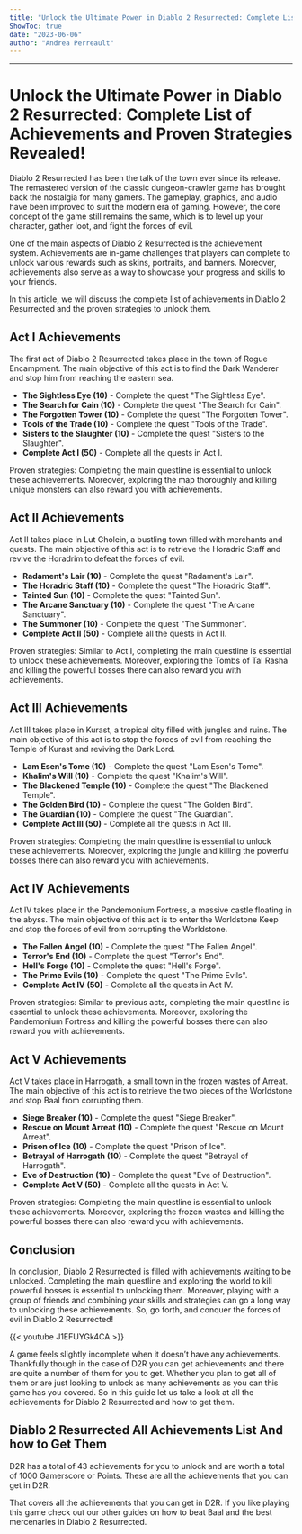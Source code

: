```yaml
---
title: "Unlock the Ultimate Power in Diablo 2 Resurrected: Complete List of Achievements and Proven Strategies Revealed!"
ShowToc: true 
date: "2023-06-06"
author: "Andrea Perreault"
---
```

*****
# Unlock the Ultimate Power in Diablo 2 Resurrected: Complete List of Achievements and Proven Strategies Revealed!

Diablo 2 Resurrected has been the talk of the town ever since its release. The remastered version of the classic dungeon-crawler game has brought back the nostalgia for many gamers. The gameplay, graphics, and audio have been improved to suit the modern era of gaming. However, the core concept of the game still remains the same, which is to level up your character, gather loot, and fight the forces of evil.

One of the main aspects of Diablo 2 Resurrected is the achievement system. Achievements are in-game challenges that players can complete to unlock various rewards such as skins, portraits, and banners. Moreover, achievements also serve as a way to showcase your progress and skills to your friends.

In this article, we will discuss the complete list of achievements in Diablo 2 Resurrected and the proven strategies to unlock them.

## Act I Achievements

The first act of Diablo 2 Resurrected takes place in the town of Rogue Encampment. The main objective of this act is to find the Dark Wanderer and stop him from reaching the eastern sea.

- **The Sightless Eye (10)** - Complete the quest "The Sightless Eye".
- **The Search for Cain (10)** - Complete the quest "The Search for Cain".
- **The Forgotten Tower (10)** - Complete the quest "The Forgotten Tower".
- **Tools of the Trade (10)** - Complete the quest "Tools of the Trade".
- **Sisters to the Slaughter (10)** - Complete the quest "Sisters to the Slaughter".
- **Complete Act I (50)** - Complete all the quests in Act I.

Proven strategies: Completing the main questline is essential to unlock these achievements. Moreover, exploring the map thoroughly and killing unique monsters can also reward you with achievements.

## Act II Achievements

Act II takes place in Lut Gholein, a bustling town filled with merchants and quests. The main objective of this act is to retrieve the Horadric Staff and revive the Horadrim to defeat the forces of evil.

- **Radament's Lair (10)** - Complete the quest "Radament's Lair".
- **The Horadric Staff (10)** - Complete the quest "The Horadric Staff".
- **Tainted Sun (10)** - Complete the quest "Tainted Sun".
- **The Arcane Sanctuary (10)** - Complete the quest "The Arcane Sanctuary".
- **The Summoner (10)** - Complete the quest "The Summoner".
- **Complete Act II (50)** - Complete all the quests in Act II.

Proven strategies: Similar to Act I, completing the main questline is essential to unlock these achievements. Moreover, exploring the Tombs of Tal Rasha and killing the powerful bosses there can also reward you with achievements.

## Act III Achievements

Act III takes place in Kurast, a tropical city filled with jungles and ruins. The main objective of this act is to stop the forces of evil from reaching the Temple of Kurast and reviving the Dark Lord.

- **Lam Esen's Tome (10)** - Complete the quest "Lam Esen's Tome".
- **Khalim's Will (10)** - Complete the quest "Khalim's Will".
- **The Blackened Temple (10)** - Complete the quest "The Blackened Temple".
- **The Golden Bird (10)** - Complete the quest "The Golden Bird".
- **The Guardian (10)** - Complete the quest "The Guardian".
- **Complete Act III (50)** - Complete all the quests in Act III.

Proven strategies: Completing the main questline is essential to unlock these achievements. Moreover, exploring the jungle and killing the powerful bosses there can also reward you with achievements.

## Act IV Achievements

Act IV takes place in the Pandemonium Fortress, a massive castle floating in the abyss. The main objective of this act is to enter the Worldstone Keep and stop the forces of evil from corrupting the Worldstone.

- **The Fallen Angel (10)** - Complete the quest "The Fallen Angel".
- **Terror's End (10)** - Complete the quest "Terror's End".
- **Hell's Forge (10)** - Complete the quest "Hell's Forge".
- **The Prime Evils (10)** - Complete the quest "The Prime Evils".
- **Complete Act IV (50)** - Complete all the quests in Act IV.

Proven strategies: Similar to previous acts, completing the main questline is essential to unlock these achievements. Moreover, exploring the Pandemonium Fortress and killing the powerful bosses there can also reward you with achievements.

## Act V Achievements

Act V takes place in Harrogath, a small town in the frozen wastes of Arreat. The main objective of this act is to retrieve the two pieces of the Worldstone and stop Baal from corrupting them.

- **Siege Breaker (10)** - Complete the quest "Siege Breaker".
- **Rescue on Mount Arreat (10)** - Complete the quest "Rescue on Mount Arreat".
- **Prison of Ice (10)** - Complete the quest "Prison of Ice".
- **Betrayal of Harrogath (10)** - Complete the quest "Betrayal of Harrogath".
- **Eve of Destruction (10)** - Complete the quest "Eve of Destruction".
- **Complete Act V (50)** - Complete all the quests in Act V.

Proven strategies: Completing the main questline is essential to unlock these achievements. Moreover, exploring the frozen wastes and killing the powerful bosses there can also reward you with achievements.

## Conclusion

In conclusion, Diablo 2 Resurrected is filled with achievements waiting to be unlocked. Completing the main questline and exploring the world to kill powerful bosses is essential to unlocking them. Moreover, playing with a group of friends and combining your skills and strategies can go a long way to unlocking these achievements. So, go forth, and conquer the forces of evil in Diablo 2 Resurrected!

{{< youtube J1EFUYGk4CA >}} 



A game feels slightly incomplete when it doesn’t have any achievements. Thankfully though in the case of D2R you can get achievements and there are quite a number of them for you to get. Whether you plan to get all of them or are just looking to unlock as many achievements as you can this game has you covered. So in this guide let us take a look at all the achievements for Diablo 2 Resurrected and how to get them.
 
## Diablo 2 Resurrected All Achievements List And how to Get Them
 

 
D2R has a total of 43 achievements for you to unlock and are worth a total of 1000 Gamerscore or Points. These are all the achievements that you can get in D2R.
 
That covers all the achievements that you can get in D2R. If you like playing this game check out our other guides on how to beat Baal and the best mercenaries in Diablo 2 Resurrected.



